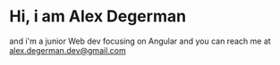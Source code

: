 # Hi, i am Alex Degerman
  and i'm a junior Web dev focusing on Angular and you can reach me at alex.degerman.dev@gmail.com
<!---
AlexDegerman/AlexDegerman is a ✨ special ✨ repository because its `README.md` (this file) appears on your GitHub profile.
You can click the Preview link to take a look at your changes.
--->
